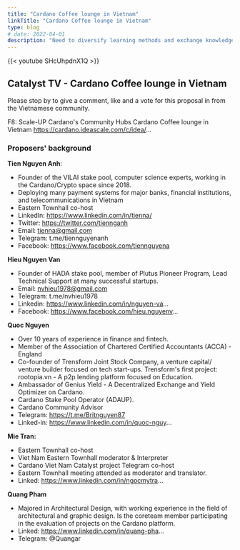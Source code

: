 ```yaml
---
title: "Cardano Coffee lounge in Vietnam"
linkTitle: "Cardano Coffee lounge in Vietnam"
type: blog
# date: 2022-04-01
description: "Need to diversify learning methods and exchange knowledge with experienced devs and Cardanian in Vietnam"
---
```


{{<  youtube SHcUhpdnX1Q >}}

## Catalyst TV - Cardano Coffee lounge in Vietnam

Please stop by to give a comment, like and a vote for this proposal in from the Vietnamese community.

F8: Scale-UP Cardano's Community Hubs
Cardano Coffee lounge in Vietnam
https://cardano.ideascale.com/c/idea/...

### Proposers' background

**Tien Nguyen Anh**:

- Founder of the VILAI stake pool, computer science experts, working in the Cardano/Crypto space since 2018.
- Deploying many payment systems for major banks, financial institutions, and telecommunications in Vietnam
- Eastern Townhall co-host
- LinkedIn: https://www.linkedin.com/in/tienna/
- Twitter: https://twitter.com/tiennganh
- Email: tienna@gmail.com
- Telegram: t.me/tiennguyenanh
- Facebook: https://www.facebook.com/tiennguyena


**Hieu Nguyen Van**

- Founder of HADA stake pool, member of Plutus Pioneer Program, Lead Technical Support at many successful startups.
- Email: nvhieu1978@gmail.com
- Telegram: t.me/nvhieu1978
- Linkedin: https://www.linkedin.com/in/nguyen-va...
- Facebook: https://www.facebook.com/hieu.nguyenv...

**Quoc Nguyen**

- Over 10 years of experience in finance and fintech. 
- Member of the Association of Chartered Certified Accountants (ACCA) - England 
- Co-founder of Trensform Joint Stock Company, a venture capital/ venture builder focused on tech start-ups. Trensform's first project: rootopia.vn - A p2p lending platform focused on Education.
- Ambassador of Genius Yield - A Decentralized Exchange and Yield Optimizer on Cardano.
- Cardano Stake Pool Operator (ADAUP).
- Cardano Community Advisor
- Telegram: https://t.me/Britnguyen87
- Linked-in: https://www.linkedin.com/in/quoc-nguy...

**Mie Tran:**

- Eastern Townhall co-host
- Viet Nam Eastern Townhall moderator & Interpreter
- Cardano Viet Nam Catalyst project Telegram co-host
- Eastern Townhall meeting attended as moderator and translator.
- Linked: https://www.linkedin.com/in/ngocmytra...

**Quang Pham**

- Majored in Architectural Design, with working experience in the field of architectural and graphic design. Is the coreteam member participating in the evaluation of projects on the Cardano platform.
- Linked: https://www.linkedin.com/in/quang-pha...
- Telegram: @Quangar